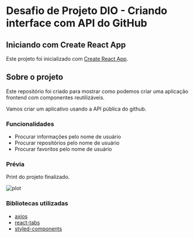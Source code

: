 # Desafio de Projeto DIO - Criando interface com API do GitHub

## Iniciando com Create React App

Este projeto foi inicializado com [Create React App](https://github.com/facebook/create-react-app).

## Sobre o projeto

Este repositório foi criado para mostrar como podemos criar uma aplicação frontend com componentes reutilizáveis.

Vamos criar um aplicativo usando a API pública do github.

### Funcionalidades

- Procurar informações pelo nome de usuário
- Procurar repositórios pelo nome de usuário
- Procurar favoritos pelo nome de usuário

### Prévia

Print do projeto finalizado.

![plot](./image/snapshot-1.png)

### Bibliotecas utilizadas

- [axios](https://www.npmjs.com/package/axios)
- [react-tabs](https://www.npmjs.com/package/react-tabs)
- [styled-components](https://styled-components.com/)
